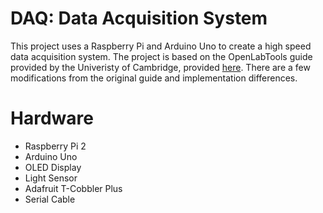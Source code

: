 # DAQ: Data Acquisition System

This project uses a Raspberry Pi and Arduino Uno to create a high speed data acquisition system. The project is based on the OpenLabTools guide provided by the Univeristy of Cambridge, provided [here](http://openlabtools.eng.cam.ac.uk/Resources/Datalog/RPi_Arduino/). There are a few modifications from the original guide and implementation differences.   

# Hardware
   * Raspberry Pi 2
   * Arduino Uno
   * OLED Display
   * Light Sensor    
   * Adafruit T-Cobbler Plus
   * Serial Cable
